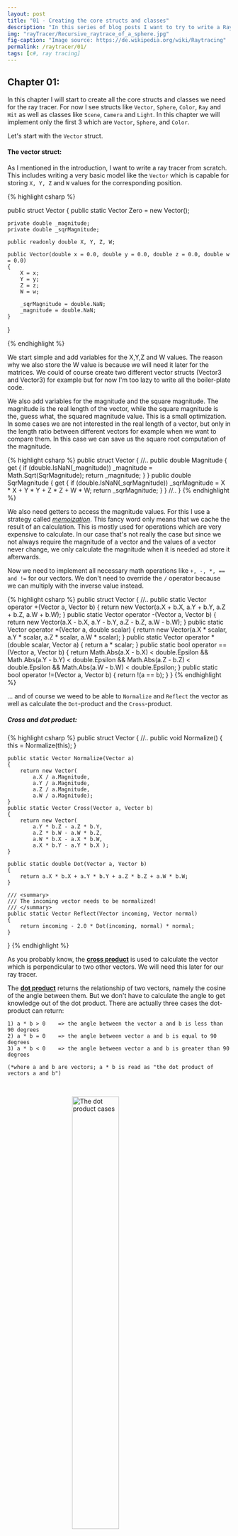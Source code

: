 ```yaml
---
layout: post
title: "01 - Creating the core structs and classes"
description: "In this series of blog posts I want to try to write a RayTracer from scratch using plain C#"
img: "rayTracer/Recursive_raytrace_of_a_sphere.jpg"
fig-caption: "Image source: https://de.wikipedia.org/wiki/Raytracing"
permalink: /raytracer/01/
tags: [c#, ray tracing]
---
```



## Chapter 01:

In this chapter I will start to create all the core structs and classes we need for the ray tracer. For now I see structs like `Vector`, `Sphere`, `Color`, `Ray` and `Hit` as well as classes like `Scene`, `Camera` and `Light`. In this chapter we will implement only the first 3 which are `Vector`, `Sphere`, and `Color`.

Let's start with the `Vector` struct.
 
#### The vector struct:

As I mentioned in the introduction, I want to write a ray tracer from scratch. This includes writing a very basic model like the `Vector` which is capable for storing `X, Y, Z` and `W` values for the corresponding position.



{% highlight csharp %}

public struct Vector
{
    public static Vector Zero = new Vector();
    
    private double _magnitude;
    private double _sqrMagnitude;
    
    public readonly double X, Y, Z, W;
    
    public Vector(double x = 0.0, double y = 0.0, double z = 0.0, double w = 0.0)
    {
        X = x;
        Y = y;
        Z = z;
        W = w;

        _sqrMagnitude = double.NaN;
        _magnitude = double.NaN;
    }
}

{% endhighlight %}

We start simple and add variables for the X,Y,Z and W values. The reason why we also store the W value is because we will need it later for the matrices. We could of course create two different vector structs (Vector3 and Vector3) for example but for now I'm too lazy to write all the boiler-plate code.

We also add variables for the magnitude and the square magnitude. The magnitude is the real length of the vector, while the square magnitude is the, guess what, the squared magnitude value. This is a small optimization. In some cases we are not interested in the real length of a vector, but only in the length ratio between different vectors for example when we want to compare them. In this case we can save us the square root computation of the magnitude.

{% highlight csharp %}
public struct Vector
{
    //..
    public double Magnitude
    {
        get
        {
            if (double.IsNaN(_magnitude))
                _magnitude = Math.Sqrt(SqrMagnitude);
            return _magnitude;
        }
    }
    public double SqrMagnitude
    {
        get
        {
            if (double.IsNaN(_sqrMagnitude))
                _sqrMagnitude = X * X + Y * Y + Z * Z + W * W;
            return _sqrMagnitude;
        }
    }
    //..
}
{% endhighlight %}

We also need getters to access the magnitude values. For this I use a strategy called *[memoization](https://en.wikipedia.org/wiki/Memoization)*. 
This fancy word only means that we cache the result of an calculation. This is mostly used for operations which are very 
expensive to calculate. In our case that's not really the case but since we not always require the magnitude of a vector 
and the values of a vector never change, we only calculate the magnitude when it is needed ad store it afterwards.

Now we need to implement all necessary math operations like `+, -, *, == and !=` for our vectors. We don't need to override the `/` operator because we can multiply with the inverse value instead.

{% highlight csharp %}
public struct Vector
{
    //..
    public static Vector operator +(Vector a, Vector b)
    {
        return new Vector(a.X + b.X, a.Y + b.Y, a.Z + b.Z, a.W + b.W);
    }
    public static Vector operator -(Vector a, Vector b)
    {
        return new Vector(a.X - b.X, a.Y - b.Y, a.Z - b.Z, a.W - b.W);
    }
    public static Vector operator *(Vector a, double scalar)
    {
        return new Vector(a.X * scalar, a.Y * scalar, a.Z * scalar, a.W * scalar);
    }
    public static Vector operator *(double scalar, Vector a)
    {
        return a * scalar;
    }
    public static bool operator ==(Vector a, Vector b)
    {
        return Math.Abs(a.X - b.X) < double.Epsilon &&
               Math.Abs(a.Y - b.Y) < double.Epsilon &&
               Math.Abs(a.Z - b.Z) < double.Epsilon &&
               Math.Abs(a.W - b.W) < double.Epsilon;
    }
    public static bool operator !=(Vector a, Vector b)
    {
        return !(a == b);
    }
}
{% endhighlight %}

... and of course we weed to be able to `Normalize` and `Reflect` the vector as well as calculate the `Dot`-product and the `Cross`-product.

##### Cross and dot product:

{% highlight csharp %}
public struct Vector
{
    //..
    public void Normalize()
    {
        this = Normalize(this);
    }

    public static Vector Normalize(Vector a)
    {
        return new Vector(
            a.X / a.Magnitude, 
            a.Y / a.Magnitude, 
            a.Z / a.Magnitude, 
            a.W / a.Magnitude);
    }
    public static Vector Cross(Vector a, Vector b)
    {
        return new Vector(
            a.Y * b.Z - a.Z * b.Y,
            a.Z * b.W - a.W * b.Z,
            a.W * b.X - a.X * b.W, 
            a.X * b.Y - a.Y * b.X );
    }

    public static double Dot(Vector a, Vector b)
    {
        return a.X * b.X + a.Y * b.Y + a.Z * b.Z + a.W * b.W;
    }

    /// <summary>
    /// The incoming vector needs to be normalized!
    /// </summary>
    public static Vector Reflect(Vector incoming, Vector normal)
    {
        return incoming - 2.0 * Dot(incoming, normal) * normal;
    }
}
{% endhighlight %}


As you probably know, the **[cross product](https://en.wikipedia.org/wiki/Cross_product)** is used to calculate the vector which is perpendicular to two other vectors. 
We will need this later for our ray tracer.

The **[dot product](https://en.wikipedia.org/wiki/Dot_product)** returns the relationship of two vectors, namely the cosine of the angle between them. But we don't have to calculate the angle to get knowledge out of the dot product. There are actually three cases the dot-product can return:

    1) a * b > 0    => the angle between the vector a and b is less than 90 degrees
    2) a * b = 0    => the angle between vector a and b is equal to 90 degrees
    3) a * b < 0    => the angle between vector a and b is greater than 90 degrees

    (*where a and b are vectors; a * b is read as "the dot product of vectors a and b")

<br>

<figure>
<img src="{{site.baseurl}}/assets/img/rayTracer/dot-product.png"
     alt="The dot product cases"
     style="margin-left: auto; margin-right: auto; display: block; width:50%" />
<figcaption>Fig.1 - The different dot product cases.</figcaption>
</figure>

---

#### The Color struct:

The `Color` struct represents the basic functionality we need to implement different colors in our ray tracer. A color 
will be represented by 4 float values (R, G, B, A) in the range of [0.0f, 1.0f], if we allow HDR colors we would not clamp 
the color at 1.0f but let the value exceed this limit. Those values represent of course the 4 different channels red (R), 
green (G), blue (B) and alpha (A)

{% highlight csharp %}
public struct Color
{
    public readonly float R;
    public readonly float G;
    public readonly float B;
    public readonly float A;
    public readonly bool HdrColor;

    public Color(float r, float g, float b, float a = 1f, bool hdrColor = false)
    {
        R = r;
        G = g;
        B = b;
        A = a;
        HdrColor = hdrColor;
        
        A = Clamp(A);
        if (HdrColor) return;

        R = Clamp(R);
        G = Clamp(G);
        B = Clamp(B);
    }

    private float Clamp(float value)
    {
        if (value < 0)
            value = 0f;

        else if (value > 1f)
            value = 1f;

        return value;
    }
}
{% endhighlight %}

We also need functionality to add colors together and multiply them. In both cases we just add / multiply each channel 
value with the corresponding channel value of the other color. This means that when we add colors together, the resulting 
color will be brighter and when we multiply, it will be darker (as long as we don't use HDR colors).

{% highlight csharp %}
public struct Vector
{
    //..
    public static Color operator +(Color a, Color b)
    {
        return new Color(a.R + b.R, 
                         a.G + b.G, 
                         a.B + b.B, 
                         a.A + b.A, a.HdrColor || b.HdrColor);
    }
    public static Color operator *(Color a, double intensity)
    {
        return a * (float) intensity;
    }
    public static Color operator *(Color a, float intensity)
    {
        return new Color(a.R * intensity,
                         a.G * intensity, 
                         a.B * intensity, 
                         a.A * intensity, a.HdrColor);
    }
    public static Color operator *(Color a, Color b)
    {
        return new Color(a.R * b.R, 
                         a.G * b.G, 
                         a.B * b.B, 
                         a.A * b.A, a.HdrColor || b.HdrColor);
    }
}
{% endhighlight %}

Ok! Now we implemented `Vector`s and `Color`s in our ray tracer, but we need some more data structures before we finally 
can see something. For example some geometric objects!

---

#### The Sphere struct

The first shape we implement will be the sphere. This is the simplest object when it comes to calculation of it's surface and intersections. 
I is indeed very simple and might be simpler then you might expect.

{% highlight csharp %}
public struct Sphere
{
    public int Id { get; }

    public readonly Vector Center;
    public readonly double Radius;
    
    public Sphere(int id, Vector center, double radius)
    {
        Id = id;
        Center = center;
        Radius = radius;
    }
}
{% endhighlight %}

That's it! (for now). Super simple. We just need a vector which specifies its position and a radius value. The id is a unique identifier we will need later. 
Now we can represent spheres in our scenes. Wait! Scenes?


That's it for this chapter. We did some ground work for our ray tracer. Next chapter we will implement the remaining structs and classes and see the first ray traced results!

<br>

---

> GitHub repository : [RayTracingDemo on GitHub](https://github.com/Cxyda/RayTracingDemo)
>
> Chapter project files : [Chapter 01](https://github.com/Cxyda/RayTracingDemo/commit/ba8242f9adb523fa11356774da350c726eee9dbb)

---

Read: [previous](/blog/raytracer/00/) | next (upcomming)